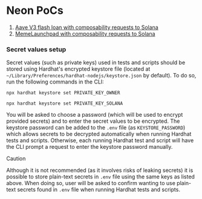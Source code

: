 # Neon PoCs

1. [Aave V3 flash loan with composability requests to Solana](./contracts/AaveFlashLoan)
2. [MemeLaunchpad with composability requests to Solana](./contracts/MemeLaunchpad)

### Secret values setup
Secret values (such as private keys) used in tests and scripts should be stored using Hardhat's encrypted keystore file
(located at `~/Library/Preferences/hardhat-nodejs/keystore.json` by default). To do so, run the following commands in
the CLI:

```shell
npx hardhat keystore set PRIVATE_KEY_OWNER
```
```shell
npx hardhat keystore set PRIVATE_KEY_SOLANA
```

You will be asked to choose a password (which will be used to encrypt provided secrets) and to enter the secret values
to be encrypted. The keystore password can be added to the `.env` file (as `KEYSTORE_PASSWORD`)  which allows secrets
to be decrypted automatically when running Hardhat tests and scripts. Otherwise, each running Hardhat test and script
will have the CLI prompt a request to enter the keystore password manually.

> [!CAUTION]
> Although it is not recommended (as it involves risks of leaking secrets) it is possible to store plain-text secrets in
`.env` file using the same keys as listed above. When doing so, user will be asked to confirm wanting to use plain-text
secrets found in `.env` file when running Hardhat tests and scripts.
